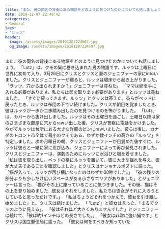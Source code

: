 ```yaml
---
title: "また、彼の同名の背後にある物語をどのように見つけたのかについても話しましょう。"
date: 2019-12-07 22:49:42
categories:
- General
tags:
- "ルッツ"
header:
  image: /assets/images/20191207224607.jpg
  og_image: /assets/images/20191207224607.jpg
---
```


また、彼の同名の背後にある物語をどのように見つけたのかについても話しましょう。 「Lutz」は、クモの巣に巻き込まれた男の物語です。ルッツは土曜日に世界に初めて入り、3月26日にクリスとクリスと妻のジェニファーの家にintoいました。クリスとジェニファーが寝ると、ルッツは寝床から起き上がりました。 「ラッツ、穴から出られますか？」ジェニファーは尋ねた。 「ママは卵を手に入れる必要があります。私たちは卵を取り出す必要があります」とルッツは尋ねました。 「すぐに戻ってきます、ルッツ」とクリスは答えた。彼らがベッドに戻ったとき、ルッツは布団の下でい続けました。クリスが朝目を覚ましたとき、彼はルッツが一歩か二歩踏み出したのを見つけるのを怖がりました。 「Lutz」は、カバーから抜け出しました。ルッツはその土曜日を過ごし、土曜日以降は家のさまざまな部屋に穴からrawい出した後、クリスが警察に電話をかけました。やがてルッツは台所にある大きな洋服のピンにrawいました。彼らは後に、カナダのトロント市全体で最小のクモである、わずか数インチの高さの「ルッツ」を特定しました。次の月曜日の朝、クリスとジェニファーが目覚めた後すぐに、ルッツは彼らと一緒に家に忍び込み、ジェニファーによって再び発見されました。クリスとジェニファーは、演劇のためにルッツに水浴びと服を着せました。 「私は彼を取り出し、ベッドの横にルッツを置いて、彼に大きな揺れを与え、彼が大丈夫であることを確認しました」とクリスはナショナルポストに語った。 「猫が入って、ルッツが再び横になったのはわずか30秒でした。」 「彼の残りの部分よりも少しだけ広いスペースがある小さなエリアがありました」とジェニファーは言った、「猫がその上に座っていることに気づきました。その後、猫はその上を登り始めました...彼女はそれをしました、私たちは彼女がそれに入ろうとしていると思っただけです。」 「私はちょうどそれをつかんで、彼女を引き離し始めました」と、クリスは続けました。 「 &#39;Lutz&#39;」と彼女は言った、「まるでクモのように見える」。 「彼はそれほど大きくありませんでした」とジェニファーは続けて、「彼は約1インチほどの長さでした。」 「彼女は非常に強い猫です」とクリスは国立郵便局に語った。 「彼女は何をすべきか知っていた

